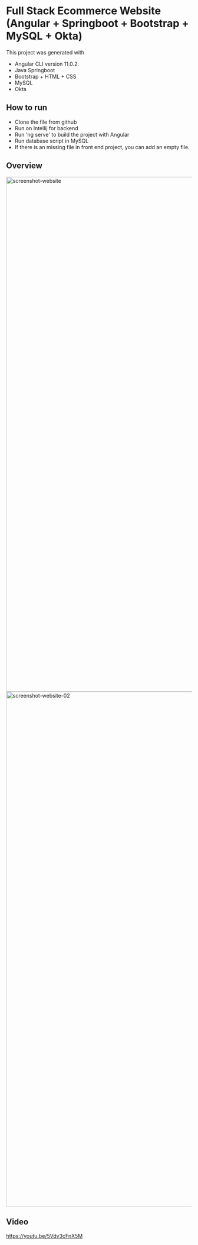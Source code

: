 # Full Stack Ecommerce Website (Angular + Springboot + Bootstrap + MySQL + Okta)

This project was generated with 
- Angular CLI version 11.0.2.
- Java Springboot
- Bootstrap + HTML + CSS
- MySQL
- Okta

## How to run
- Clone the file from github 
- Run on Intellij for backend
- Run 'ng serve' to build the project with Angular
- Run database script in MySQL
- If there is an missing file in front end project, you can add an empty file.

## Overview 

<img width="1392" alt="screenshot-website" src="https://user-images.githubusercontent.com/43390744/103604795-be259000-4ed7-11eb-9511-752f963fa7b0.png">
<img width="1392" alt="screenshot-website-02" src="https://user-images.githubusercontent.com/43390744/103604804-c1b91700-4ed7-11eb-8e71-651cce509b21.png">

## Video
https://youtu.be/5Vdv3cFnX5M


